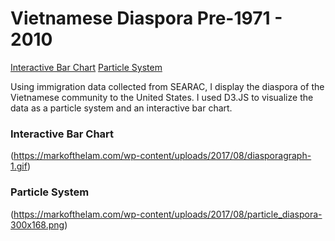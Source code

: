# Vietnamese Diaspora Pre-1971 - 2010

[Interactive Bar Chart](http://sandbox.markofthelam.com/vietnamese-diaspora/index.html)
[Particle System](http://sandbox.markofthelam.com/vietnamese-diaspora/vis.html)

Using immigration data collected from SEARAC, I display the diaspora of the Vietnamese community to the United States. I used D3.JS to visualize the data as a particle system and an interactive bar chart.  

### Interactive Bar Chart

(https://markofthelam.com/wp-content/uploads/2017/08/diasporagraph-1.gif)

### Particle System

(https://markofthelam.com/wp-content/uploads/2017/08/particle_diaspora-300x168.png)
